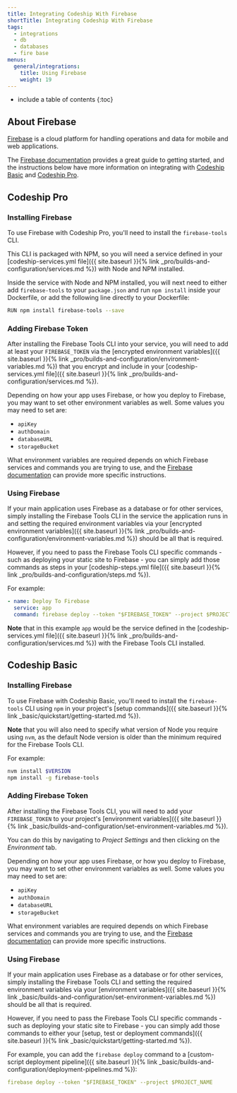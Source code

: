 ```yaml
---
title: Integrating Codeship With Firebase
shortTitle: Integrating Codeship With Firebase
tags:
  - integrations
  - db
  - databases
  - fire base
menus:
  general/integrations:
    title: Using Firebase
    weight: 19
---
```


* include a table of contents
{:toc}

## About Firebase

[Firebase](https://firebase.google.com/) is a cloud platform for handling operations and data for mobile and web applications.

The [Firebase documentation](https://firebase.google.com/docs/) provides a great guide to getting started, and the instructions below have more information on integrating with [Codeship Basic](https://codeship.com/features/basic) and [Codeship Pro](https://codeship.com/features/pro).

## Codeship Pro

### Installing Firebase

To use Firebase with Codeship Pro, you'll need to install the `firebase-tools` CLI.

This CLI is packaged with NPM, so you will need a service defined in your [codeship-services.yml file]({{ site.baseurl }}{% link _pro/builds-and-configuration/services.md %}) with Node and NPM installed.

Inside the service with Node and NPM installed, you will next need to either add `firebase-tools` to your `package.json` and run `npm install` inside your Dockerfile, or add the following line directly to your Dockerfile:

```bash
RUN npm install firebase-tools --save
```

### Adding Firebase Token

After installing the Firebase Tools CLI into your service, you will need to add at least your `FIREBASE_TOKEN` via the [encrypted environment variables]({{ site.baseurl }}{% link _pro/builds-and-configuration/environment-variables.md %}) that you encrypt and include in your [codeship-services.yml file]({{ site.baseurl }}{% link _pro/builds-and-configuration/services.md %}).

Depending on how your app uses Firebase, or how you deploy to Firebase, you may want to set other environment variables as well. Some values you may need to set are:

- `apiKey`
- `authDomain`
- `databaseURL`
- `storageBucket`

What environment variables are required depends on which Firebase services and commands you are trying to use, and the [Firebase documentation](https://firebase.google.com/docs/) can provide more specific instructions.

### Using Firebase

If your main application uses Firebase as a database or for other services, simply installing the Firebase Tools CLI in the service the application runs in and setting the required environment variables via your [encrypted environment variables]({{ site.baseurl }}{% link _pro/builds-and-configuration/environment-variables.md %}) should be all that is required.

However, if you need to pass the Firebase Tools CLI specific commands - such as deploying your static site to Firebase - you can simply add those commands as steps in your [codeship-steps.yml file]({{ site.baseurl }}{% link _pro/builds-and-configuration/steps.md %}).

For example:

```yaml
- name: Deploy To Firebase
  service: app
  command: firebase deploy --token "$FIREBASE_TOKEN" --project $PROJECT_NAME
```

**Note** that in this example `app` would be the service defined in the [codeship-services.yml file]({{ site.baseurl }}{% link _pro/builds-and-configuration/services.md %}) with the Firebase Tools CLI installed.

## Codeship Basic

### Installing Firebase

To use Firebase with Codeship Basic, you'll need to install the `firebase-tools` CLI using `npm` in your project's [setup commands]({{ site.baseurl }}{% link _basic/quickstart/getting-started.md %}).

**Note** that you will also need to specify what version of Node you require using `nvm`, as the default Node version is older than the minimum required for the Firebase Tools CLI.

For example:

```bash
nvm install $VERSION
npm install -g firebase-tools
```

### Adding Firebase Token

After installing the Firebase Tools CLI, you will need to add your `FIREBASE_TOKEN` to your project's [environment variables]({{ site.baseurl }}{% link _basic/builds-and-configuration/set-environment-variables.md %}).

You can do this by navigating to _Project Settings_ and then clicking on the _Environment_ tab.

Depending on how your app uses Firebase, or how you deploy to Firebase, you may want to set other environment variables as well. Some values you may need to set are:

- `apiKey`
- `authDomain`
- `databaseURL`
- `storageBucket`

What environment variables are required depends on which Firebase services and commands you are trying to use, and the [Firebase documentation](https://firebase.google.com/docs/) can provide more specific instructions.

### Using Firebase

If your main application uses Firebase as a database or for other services, simply installing the Firebase Tools CLI and setting the required environment variables via your [environment variables]({{ site.baseurl }}{% link _basic/builds-and-configuration/set-environment-variables.md %}) should be all that is required.

However, if you need to pass the Firebase Tools CLI specific commands - such as deploying your static site to Firebase - you can simply add those commands to either your [setup, test or deployment commands]({{ site.baseurl }}{% link _basic/quickstart/getting-started.md %}).

For example, you can add the `firebase deploy` command to a [custom-script deployment pipeline]({{ site.baseurl }}{% link _basic/builds-and-configuration/deployment-pipelines.md %}):

```yaml
firebase deploy --token "$FIREBASE_TOKEN" --project $PROJECT_NAME
```
